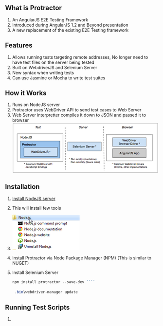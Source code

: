 What is Protractor
------------------

1. An AngularJS E2E Testing Framework
2. Introduced during AngularJS 1.2 and Beyond presentation
3. A new replacement of the existing E2E Testing framework



Features
---------

1. Allows running tests targeting remote addresses, No longer need to have test files on the server being tested
2. Built on WebdriverJS and Selenium Server
3. New syntax when writing tests
4. Can use Jasmine or Mocha to write test suites


How it Works
-------------

1. Runs on NodeJS server
2. Protractor uses WebDriver API to send test cases to Web Server
3. Web Server interpretter compiles it down to JSON and passed it to browser
![Protactor](../images/components.png)



Installation
------------

1. [Install NodeJS server](http://nodejs.org/download/) 
2. This will install few tools 
3. ![Windows](../images/NodeJS_Install.png)
3. Install Protractor via Node Package Manager (NPM) (This is similar to NUGET)
4. Install Selenium Server
	
	````powershell 
	npm install protractor --save-dev ````
	
	 .bin\webdriver-manager update 
	````



Running Test Scripts
--------------------

1. 